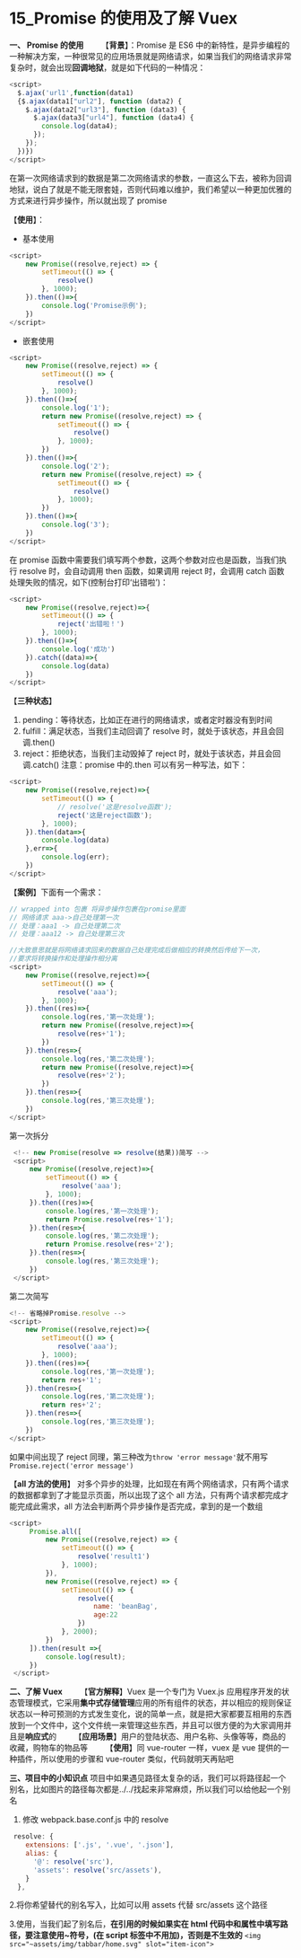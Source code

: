 # 15_Promise 的使用及了解 Vuex

**一、 Promise 的使用**
&nbsp;&nbsp;&nbsp;&nbsp;&nbsp;&nbsp;&nbsp;【**背景**】：Promise 是 ES6 中的新特性，是异步编程的一种解决方案，一种很常见的应用场景就是网络请求，如果当我们的网络请求非常复杂时，就会出现**回调地狱**，就是如下代码的一种情况：

```javascript
<script>
  $.ajax('url1',function(data1)
  {$.ajax(data1["url2"], function (data2) {
    $.ajax(data2["url3"], function (data3) {
      $.ajax(data3["url4"], function (data4) {
        console.log(data4);
      });
    });
  })})
</script>
```

在第一次网络请求到的数据是第二次网络请求的参数，一直这么下去，被称为回调地狱，说白了就是不能无限套娃，否则代码难以维护，我们希望以一种更加优雅的方式来进行异步操作，所以就出现了 promise

【**使用**】：

- 基本使用

```javascript
<script>
    new Promise((resolve,reject) => {
        setTimeout(() => {
            resolve()
        }, 1000);
    }).then(()=>{
        console.log('Promise示例');
    })
</script>
```

- 嵌套使用

```javascript
<script>
    new Promise((resolve,reject) => {
        setTimeout(() => {
            resolve()
        }, 1000);
    }).then(()=>{
        console.log('1');
        return new Promise((resolve,reject) => {
            setTimeout(() => {
                resolve()
            }, 1000);
        })
    }).then(()=>{
        console.log('2');
        return new Promise((resolve,reject) => {
            setTimeout(() => {
                resolve()
            }, 1000);
        })
    }).then(()=>{
        console.log('3');
    })
</script>
```

在 promise 函数中需要我们填写两个参数，这两个参数对应也是函数，当我们执行 resolve 时，会自动调用 then 函数，如果调用 reject 时，会调用 catch 函数处理失败的情况，如下(控制台打印‘出错啦’)：

```javascript
<script>
    new Promise((resolve,reject)=>{
        setTimeout(() => {
            reject('出错啦！')
        }, 1000);
    }).then(()=>{
        console.log('成功')
    }).catch((data)=>{
        console.log(data)
    })
</script>
```

【**三种状态**】

1.  pending：等待状态，比如正在进行的网络请求，或者定时器没有到时间
2.  fulfill：满足状态，当我们主动回调了 resolve 时，就处于该状态，并且会回调.then()
3.  reject：拒绝状态，当我们主动毁掉了 reject 时，就处于该状态，并且会回调.catch()
    注意：promise 中的.then 可以有另一种写法，如下：

```javascript
<script>
    new Promise((resolve,reject)=>{
        setTimeout(() => {
            // resolve('这是resolve函数');
            reject('这是reject函数');
        }, 1000);
    }).then(data=>{
        console.log(data)
    },err=>{
        console.log(err);
    })
</script>
```

【**案例**】下面有一个需求：

```javascript
// wrapped into 包裹 将异步操作包裹在promise里面
// 网络请求 aaa->自己处理第一次
// 处理：aaa1 -> 自己处理第二次
// 处理：aaa12 -> 自己处理第三次

//大致意思就是将网络请求回来的数据自己处理完成后做相应的转换然后传给下一次，
//要求将转换操作和处理操作相分离
<script>
    new Promise((resolve,reject)=>{
        setTimeout(() => {
            resolve('aaa');
        }, 1000);
    }).then((res)=>{
        console.log(res,'第一次处理');
        return new Promise((resolve,reject)=>{
            resolve(res+'1');
        })
    }).then(res=>{
        console.log(res,'第二次处理');
        return new Promise((resolve,reject)=>{
            resolve(res+'2');
        })
    }).then(res=>{
        console.log(res,'第三次处理');
    })
</script>
```

第一次拆分

```javascript
 <!-- new Promise(resolve => resolve(结果))简写 -->
 <script>
     new Promise((resolve,reject)=>{
         setTimeout(() => {
             resolve('aaa');
         }, 1000);
     }).then((res)=>{
         console.log(res,'第一次处理');
         return Promise.resolve(res+'1');
     }).then(res=>{
         console.log(res,'第二次处理');
         return Promise.resolve(res+'2');
     }).then(res=>{
         console.log(res,'第三次处理');
     })
 </script>
```

第二次简写

```javascript
<!-- 省略掉Promise.resolve -->
<script>
    new Promise((resolve,reject)=>{
        setTimeout(() => {
            resolve('aaa');
        }, 1000);
    }).then((res)=>{
        console.log(res,'第一次处理');
        return res+'1';
    }).then(res=>{
        console.log(res,'第二次处理');
        return res+'2';
    }).then(res=>{
        console.log(res,'第三次处理');
    })
</script>
```

如果中间出现了 reject 同理，第三种改为`throw 'error message'`就不用写`Promise.reject('error message')`

【**all 方法的使用**】
对多个异步的处理，比如现在有两个网络请求，只有两个请求的数据都拿到了才能显示页面，所以出现了这个 all 方法，只有两个请求都完成才能完成此需求，all 方法会判断两个异步操作是否完成，拿到的是一个数组

```javascript
<script>
     Promise.all([
         new Promise((resolve,reject) => {
             setTimeout(() => {
                 resolve('result1')
             }, 1000);
         }),
         new Promise((resolve,reject) => {
             setTimeout(() => {
                 resolve({
                     name: 'beanBag',
                     age:22
                 })
             }, 2000);
         })
     ]).then(result =>{
         console.log(result);
     })
 </script>
```

**二、了解 Vuex**
&nbsp;&nbsp;&nbsp;&nbsp;&nbsp;&nbsp;&nbsp;【**官方解释**】Vuex 是一个专门为 Vuex.js 应用程序开发的状态管理模式，它采用**集中式存储管理**应用的所有组件的状态，并以相应的规则保证状态以一种可预测的方式发生变化，说的简单一点，就是把大家都要互相用的东西放到一个文件中，这个文件统一来管理这些东西，并且可以很方便的为大家调用并且是**响应式**的
&nbsp;&nbsp;&nbsp;&nbsp;&nbsp;&nbsp;&nbsp;【**应用场景**】用户的登陆状态、用户名称、头像等等，商品的收藏，购物车的物品等
&nbsp;&nbsp;&nbsp;&nbsp;&nbsp;&nbsp;&nbsp;【**使用**】同 vue-router 一样，vuex 是 vue 提供的一种插件，所以使用的步骤和 vue-router 类似，代码就明天再贴吧

**三、项目中的小知识点**
项目中如果遇见路径太复杂的话，我们可以将路径起一个别名，比如图片的路径每次都是../../找起来非常麻烦，所以我们可以给他起一个别名

1.  修改 webpack.base.conf.js 中的 resolve

```javascript
 resolve: {
    extensions: ['.js', '.vue', '.json'],
    alias: {
      '@': resolve('src'),
      'assets': resolve('src/assets'),
    }
  },
```

2.将你希望替代的别名写入，比如可以用 assets 代替 src/assets 这个路径

3.使用，当我们起了别名后，**在引用的时候如果实在 html 代码中和属性中填写路径，要注意使用~符号，(在 script 标签中不用加)，否则是不生效的**
`<img src="~assets/img/tabbar/home.svg" slot="item-icon">`
